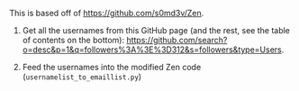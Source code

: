 
This is based off of https://github.com/s0md3v/Zen. 

1. Get all the usernames from this GitHub page (and the rest, see the table of contents on the bottom): https://github.com/search?o=desc&p=1&q=followers%3A%3E%3D312&s=followers&type=Users. 

3. Feed the usernames into the modified Zen code (`usernamelist_to_emaillist.py`)



